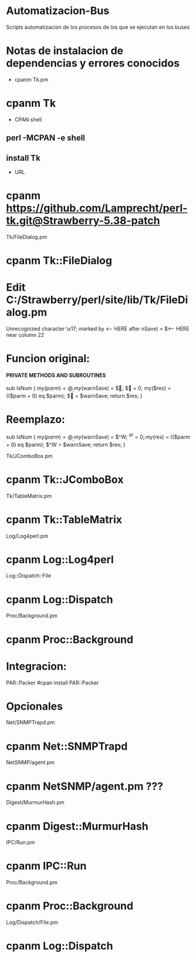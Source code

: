 # Automatizacion-Bus
Scripts automatizacion de los procesos de los que se ejecutan en los buses




# Notas de instalacion de dependencias y errores conocidos
- cpanm
Tk.pm
# cpanm Tk
- CPAN shell
## perl -MCPAN -e shell
## install Tk

- URL
# cpanm  https://github.com/Lamprecht/perl-tk.git@Strawberry-5.38-patch 


Tk/FileDialog.pm
# cpanm Tk::FileDialog

# Edit C:/Strawberry/perl/site/lib/Tk/FileDialog.pm
Unrecognized character \x17; marked by <-- HERE after nSave) = $<-- HERE near column 22

# Funcion original:
####  PRIVATE METHODS AND SUBROUTINES ####
sub IsNum {
    my($parm) = @_;
    my($warnSave) = $;
    $ = 0;
    my($res) = (($parm + 0) eq $parm);
    $ = $warnSave;
    return $res;
}

# Reemplazo:

sub IsNum {
    my($parm) = @_;
    my($warnSave) = $^W;
    $^W = 0;
    my($res) = (($parm + 0) eq $parm);
    $^W = $warnSave;
    return $res;
}

Tk/JComboBox.pm
# cpanm Tk::JComboBox

Tk/TableMatrix.pm
# cpanm Tk::TableMatrix


Log/Log4perl.pm
# cpanm Log::Log4perl


Log::Dispatch::File
# cpanm Log::Dispatch

Proc/Background.pm
# cpanm Proc::Background



# Integracion:
PAR::Packer
#cpan install PAR::Packer



# Opcionales
Net/SNMPTrapd.pm 
# cpanm Net::SNMPTrapd

NetSNMP/agent.pm
# cpanm NetSNMP/agent.pm  ???

Digest/MurmurHash.pm 
# cpanm Digest::MurmurHash




IPC/Run.pm
# cpanm IPC::Run

Proc/Background.pm
# cpanm Proc::Background



Log/Dispatch/File.pm
# cpanm Log::Dispatch
